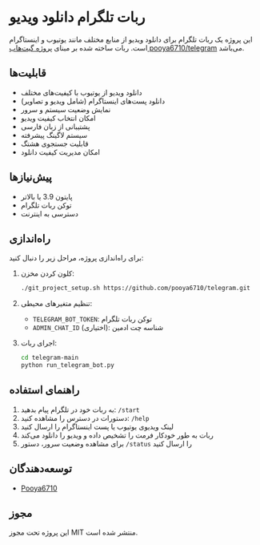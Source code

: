 # ربات تلگرام دانلود ویدیو

این پروژه یک ربات تلگرام برای دانلود ویدیو از منابع مختلف مانند یوتیوب و اینستاگرام است. ربات ساخته شده بر مبنای [پروژه گیت‌هاب pooya6710/telegram](https://github.com/pooya6710/telegram) می‌باشد.

## قابلیت‌ها

- دانلود ویدیو از یوتیوب با کیفیت‌های مختلف
- دانلود پست‌های اینستاگرام (شامل ویدیو و تصاویر)
- نمایش وضعیت سیستم و سرور
- امکان انتخاب کیفیت ویدیو
- پشتیبانی از زبان فارسی
- سیستم لاگینگ پیشرفته
- قابلیت جستجوی هشتگ
- امکان مدیریت کیفیت دانلود

## پیش‌نیازها

- پایتون 3.9 یا بالاتر
- توکن ربات تلگرام
- دسترسی به اینترنت

## راه‌اندازی

برای راه‌اندازی پروژه، مراحل زیر را دنبال کنید:

1. کلون کردن مخزن:
   ```bash
   ./git_project_setup.sh https://github.com/pooya6710/telegram.git
   ```

2. تنظیم متغیرهای محیطی:
   - `TELEGRAM_BOT_TOKEN`: توکن ربات تلگرام
   - `ADMIN_CHAT_ID` (اختیاری): شناسه چت ادمین

3. اجرای ربات:
   ```bash
   cd telegram-main
   python run_telegram_bot.py
   ```

## راهنمای استفاده

1. به ربات خود در تلگرام پیام بدهید: `/start`
2. دستورات در دسترس را مشاهده کنید: `/help`
3. لینک ویدیوی یوتیوب یا پست اینستاگرام را ارسال کنید
4. ربات به طور خودکار فرمت را تشخیص داده و ویدیو را دانلود می‌کند
5. برای مشاهده وضعیت سرور، دستور `/status` را ارسال کنید

## توسعه‌دهندگان

- [Pooya6710](https://github.com/pooya6710)

## مجوز

این پروژه تحت مجوز MIT منتشر شده است.